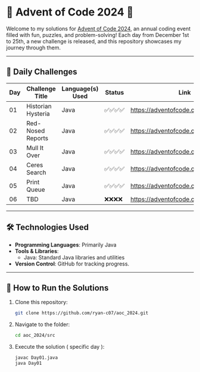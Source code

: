 # 🎄 Advent of Code 2024 🎄

Welcome to my solutions for [Advent of Code 2024](https://adventofcode.com/2024), an annual coding event filled with fun, puzzles, and problem-solving! Each day from December 1st to 25th, a new challenge is released, and this repository showcases my journey through them.

---

## 📅 Daily Challenges

| Day | Challenge Title    | Language(s) Used | Status    | Link                                |
|-----|--------------------|------------------|-----------|-------------------------------------|
| 01  | Historian Hysteria | Java             | ✅✅✅✅ | https://adventofcode.com/2024/day/1 |
| 02  | Red-Nosed Reports  | Java             | ✅✅✅✅ | https://adventofcode.com/2024/day/2 |
| 03  | Mull It Over       | Java             | ✅✅✅✅ | https://adventofcode.com/2024/day/3 |
| 04  | Ceres Search       | Java             | ✅✅✅✅ | https://adventofcode.com/2024/day/4 |
| 05  | Print Queue        | Java             | ✅✅✅✅ | https://adventofcode.com/2024/day/5 |
| 06  | TBD                | Java             | ❌❌❌❌ | https://adventofcode.com/2024/day/6 |

---

## 🛠 Technologies Used

- **Programming Languages**: Primarily Java
- **Tools & Libraries**: 
  - Java: Standard Java libraries and utilities
- **Version Control**: GitHub for tracking progress.

---

## 🚀 How to Run the Solutions

1. Clone this repository:
   ```bash
   git clone https://github.com/ryan-c07/aoc_2024.git
   ```
2. Navigate to the folder:
   ```bash
   cd aoc_2024/src
   ```
3. Execute the solution ( specific day ):
   ```bash
   javac Day01.java
   java Day01
   ```